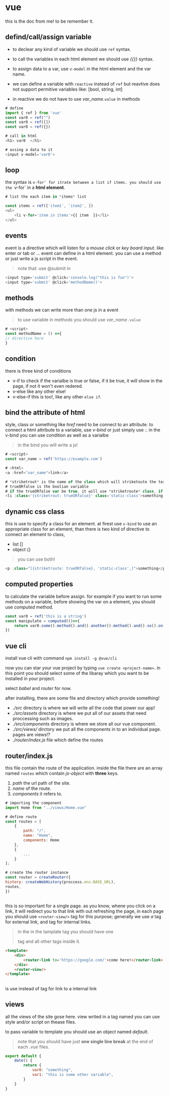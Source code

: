 # vue

this is the doc from me! to be remember it.

## defind/call/assign variable
- to declear any kind of variable we should use `ref` syntax.
- to call the variables in each html element we should use *{{}}* syntax.
- to assign data to a var, use `v-model` in the html element and the var name.

- we can define a variable with `reactive` instead of `ref` but reavtive does not support permitive variables like: [bool, string, int]
- in reactive we do not have to use *var_name*.`value` in methods

```js
# define
import { ref } from 'vue'
const var0 = ref("")
const var0 = ref([])
const var0 = ref({})

# call in html
<h1> var0  </h1>

# assing a data to it
<input v-model='var0'>
```

## loop
the syntax is `v-for' for itrate between a list if items.
you should use the `v-for` in a **html element**.

```js
# list the each item in *items* list

const items = ref(['item1', 'item2', ])
<ul>
	<li v-for='item in items'>{{ item  }}</li>
</ul>
```

## events
event is a directive which will listen for a *mouse click* or *key board input*. like enter or tab or ...
event can define in a html element.
you can use a method or just write a js script in the event.

> note that: use @submit in <form>

```js
<input type='submit' @click='console.log("this is fun")'>
<input type='submit' @click='methodName()'>
```

## methods 
with methods we can write more than one js in a event

> to use variable in methods you should use *var_name*`.value` 

```js
# <script>
const methodName = () =>{
// directive here
}
```

## condition

there is three kind of conditions

- v-if
to check if the varialbe is true or false, if it be true, it will show in the
page, if not it won't even redered.
- v-else
like any other else!
- v-else-if
this is too!, like any other `else if`.

## bind the attribute of html

style, class or something like *href* need to be connect to an attribute.
to connect a html attribute to a variable, use *v-bind* or just simply use *:*.
in the v-bind you can use condition as well as a varialbe
> in the bind you will write a js!

```js
# <script>
const var_name = ref('https://example.com')

# <html>
<a :href="var_name">link</a>

# *striketrout* is the name of the class which will striketoute the text!
# trueORfalse is the boolian variable
# if the trueORfalse var be true, it will use *striketroute* class, if not it wont!
<li :class='{striketrout: trueORfalse}' class='static-class'>something </li>
```


## dynamic css class

this is use to specify a class for an element.
at firest use `v-bind` to use an appropriate class for an element,
than there is two kind of directive to connect an element to class,

- list []
- object {}

> you can use both!

```js
<p :class="[{striketroute: trueORfalse}, 'static-class',]">something</p>
```


## computed properties

to calculate the variable before assign.
for example if you want to run some methods on a variable, before showing the var on a element, you should use *computed*
method.

```js
const var0 = ref('this is a string')
const manipulate = computed(()=>{
	return var0.some().method().and().another().method().and().so().on()
})
```


## vue cli

install vue cli with command `npm install -g @vue/cli`

now you can star your vue project by typing `vue create <project-name>`.
in this point you should select some of the libaray which you want to be installed in your project.

select *babel* and *router* for now.

after installing, there are some file and directory which provide something!

- *./src* directory is where we will write all the code that power our app!
- *./src/assets* directory is where we put all of our assets that need proccessing such as images.
- *./src/components* directory is where we store all our vue component.
- *./src/views/* dirctory we put all the components in to an individual page. pages are views!?
- *./router/index.js* file which define the routes




## router/index.js

this file contain the route of the application.
inside the file there are an array named `routes` which contain *js-object* with **three** keys.

1. *path* the url path of the site.
2. *name* of the route.
3. *components* it refers to.

```js
# importing the component
import Home from "../views/Home.vue"

# define route
const routes = [
	{
		path: "/",
		name: "Home",
		components: Home
	},
	{
		...
	}
];

# create the router instance
const router = createRouter({
history: createWebHistory(proccess.env.BASE_URL),
routes,
})
```


## <router-view/>

this is so important for a single page.
as you know, whene you click on a link, it will redirect you to that link with out refreshing the
page, in each page you should use `<router-view/>` tag for this purpose;
generally we use *a* tag for external link, and *<router-link>* tag for internal links.

> in the in the tamplate tag you should have one <div> tag and all other tags inside it.

```html
<template>
	<div>
		<router-link to='https://google.com/'>come here!</router-link>
	</div>
	<router-view/>
</template>
```


## <router-link>

is use instead of <a> tag for link to a internal link

## views

all the views of the site gose here.
view writed in a tag named *<template> </template>*
you can use style and/or script on thease files.

to pass variable to template you should use an object named *default*.

> note that you should have just **one single line break** at the end of each *.vue* files.
```js
export default {
	date() {
		return {
			var0: "something",
			var1: "this is some other variable",
		}
	}
}
```

